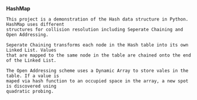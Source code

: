 **HashMap**

    This project is a demonstration of the Hash data structure in Python. HashMap uses different
    structures for collision resolution including Seperate Chaining and Open Addressing.
    
    Seperate Chaining transforms each node in the Hash table into its own Linked List. Values
    that are mapped to the same node in the table are chained onto the end of the Linked List.

    The Open Addressing scheme uses a Dynamic Array to store vales in the table. If a value is
    maped via hash function to an occupied space in the array, a new spot is discovered using 
    quadratic probing.
